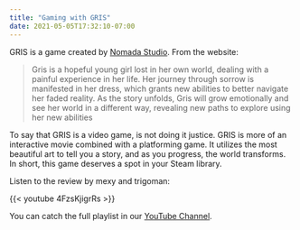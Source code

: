 ```yaml
---
title: "Gaming with GRIS"
date: 2021-05-05T17:32:10-07:00
---
```


GRIS is a game created by [Nomada Studio](https://nomada.studio/). From the website:

> Gris is a hopeful young girl lost in her own world, dealing with a painful experience in her life. Her journey through sorrow is manifested in her dress, which grants new abilities to better navigate her faded reality. As the story unfolds, Gris will grow emotionally and see her world in a different way, revealing new paths to explore using her new abilities

To say that GRIS is a video game, is not doing it justice. GRIS is more of an interactive movie combined with a platforming game. It utilizes the most beautiful art to tell you a story, and as you progress, the world transforms. In short, this game deserves a spot in your Steam library.

Listen to the review by mexy and trigoman:

{{< youtube 4FzsKjigrRs >}}

You can catch the full playlist in our [YouTube Channel](https://www.youtube.com/watch?v=TXkn6T2njj0&list=PLLfSE3W7iJKYDcqptkBNX5xyoTHkoi1I1).
